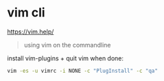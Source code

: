 # vim cli
https://vim.help/

> using vim on the commandline

install vim-plugins + quit vim when done:
```sh
vim -es -u vimrc -i NONE -c "PlugInstall" -c "qa"
```

